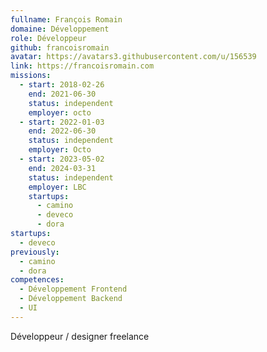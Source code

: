 ```yaml
---
fullname: François Romain
domaine: Développement
role: Développeur
github: francoisromain
avatar: https://avatars3.githubusercontent.com/u/156539
link: https://francoisromain.com
missions:
  - start: 2018-02-26
    end: 2021-06-30
    status: independent
    employer: octo
  - start: 2022-01-03
    end: 2022-06-30
    status: independent
    employer: Octo
  - start: 2023-05-02
    end: 2024-03-31
    status: independent
    employer: LBC
    startups:
      - camino
      - deveco
      - dora
startups:
  - deveco
previously:
  - camino
  - dora
competences:
  - Développement Frontend
  - Développement Backend
  - UI
---
```

Développeur / designer freelance